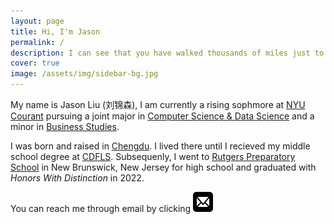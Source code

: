 ```yaml
---
layout: page
title: Hi, I'm Jason
permalink: /
description: I can see that you have walked thousands of miles just to reach this website, but it's just my homepage. Have fun... I guess.
cover: true
image: /assets/img/sidebar-bg.jpg
---
```


My name is Jason Liu (刘锦森), I am currently a rising sophmore at [NYU Courant](https://cims.nyu.edu/dynamic/) pursuing a joint major in [Computer Science & Data Science](https://cs.nyu.edu/home/undergrad/major_programs.html#csds) and a minor in [Business Studies](https://cas.nyu.edu/business/course-requirements/current-course-requirements.html#trackatop).

I was born and raised in [Chengdu](https://en.wikipedia.org/wiki/Chengdu). I lived there until I recieved my middle school degree at [CDFLS](https://en.wikipedia.org/wiki/Chengdu_Foreign_Languages_School). Subsequenly, I went to [Rutgers Preparatory School](https://www.rutgersprep.org/) in New Brunswick, New Jersey for high school and graduated with *Honors With Distinction* in 2022.

You can reach me through email by clicking [![the mail button](assets/img/IcoMoon-Free-master/SVG/388-mail.svg)](mailto:ljs11141118@gmail.com)